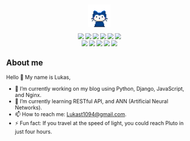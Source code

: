 <p align="center">
  <img src="https://github.com/Lukas-Trisauskas/Lukas-Trisauskas/blob/main/mona-whisper.gif" width="60">
</p>
<div align="center">
  <img src="https://img.shields.io/badge/Visual%20Studio-5C2D91.svg?logo=visual-studio&logoColor=white">
  <img src="https://img.shields.io/badge/Visual%20Studio%20Code-0078d7.svg?logo=visual-studio-code&logoColor=white">
  <img src="https://img.shields.io/badge/git-%23F05033.svg?logo=git&logoColor=white">
  <img src="https://img.shields.io/badge/github-%23121011.svg?logo=git&logoColor=white"> 
  <img src="https://img.shields.io/badge/nginx-%23009639.svg?logo=git&logoColor=white"> 
  <img src="https://img.shields.io/badge/Ubuntu-E95420?logo=git&logoColor=white"><br>

  <img src="https://img.shields.io/badge/c++-%2300599C.svg?logo=git&logoColor=white">
  <img src="https://img.shields.io/badge/python-3670A0?logo=git&logoColor=white">
  <img src="https://img.shields.io/badge/c%23-%23239120.svg?logo=git&logoColor=white">
  <img src="https://img.shields.io/badge/sqlite-%2307405e.svg?logo=git&logoColor=white">
  <img src="https://img.shields.io/badge/javascript-%23323330.svg?logo=git&logoColor=white">
</div>

## About me
Hello 👋 My name is Lukas,
- 🔭 I’m currently working on my blog using Python, Django, JavaScript, and Nginx.
- 🌱 I’m currently learning RESTful API, and ANN (Artificial Neural Networks).
- 📫 How to reach me: Lukast1094@gmail.com.
- ⚡ Fun fact: If you travel at the speed of light, you could reach Pluto in just four hours.
